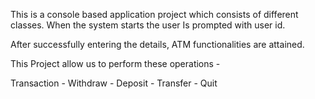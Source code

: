 This is a console based application project which consists of different classes.
When the system starts the user Is prompted with user id.

After successfully entering the details, ATM functionalities are attained.

This Project allow us to perform these operations - 

 Transaction -
 Withdraw -
 Deposit -
 Transfer -
 Quit
